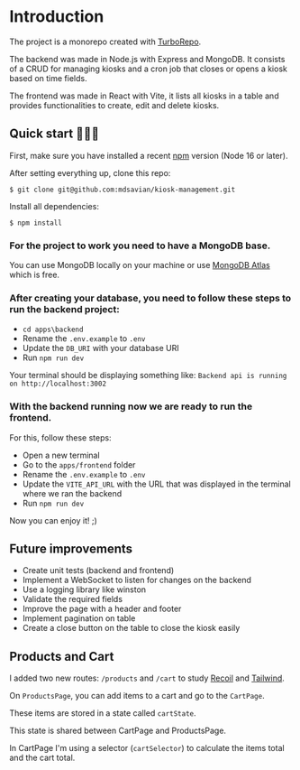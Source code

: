 # Introduction

The project is a monorepo created with [TurboRepo](https://turbo.build/repo).

The backend was made in Node.js with Express and MongoDB. It consists of a CRUD for managing kiosks and a cron job that closes or opens a kiosk based on time fields.

The frontend was made in React with Vite, it lists all kiosks in a table and provides functionalities to create, edit and delete kiosks.

## Quick start 🏃🏽‍♀️

First, make sure you have installed a recent [npm](https://nodejs.org/en/download/) version (Node 16 or later).

After setting everything up, clone this repo:

```
$ git clone git@github.com:mdsavian/kiosk-management.git
```

Install all dependencies:

```
$ npm install
```

### For the project to work you need to have a MongoDB base.

You can use MongoDB locally on your machine or use [MongoDB Atlas](https://www.mongodb.com/cloud/atlas/register) which is free.

### After creating your database, you need to follow these steps to run the backend project:

- `cd apps\backend`
- Rename the `.env.example` to `.env`
- Update the `DB_URI` with your database URI
- Run `npm run dev`

Your terminal should be displaying something like: `Backend api is running on http://localhost:3002`

### With the backend running now we are ready to run the frontend.

For this, follow these steps:

- Open a new terminal
- Go to the `apps/frontend` folder
- Rename the `.env.example` to `.env`
- Update the `VITE_API_URL` with the URL that was displayed in the terminal where we ran the backend
- Run `npm run dev`

Now you can enjoy it! ;)

## Future improvements

- Create unit tests (backend and frontend)
- Implement a WebSocket to listen for changes on the backend
- Use a logging library like winston
- Validate the required fields
- Improve the page with a header and footer
- Implement pagination on table
- Create a close button on the table to close the kiosk easily

## Products and Cart

I added two new routes: `/products` and `/cart` to study [Recoil](https://recoiljs.org/) and [Tailwind](https://tailwindcss.com/).

On `ProductsPage`, you can add items to a cart and go to the `CartPage`.

These items are stored in a state called `cartState`.

This state is shared between CartPage and ProductsPage.

In CartPage I'm using a selector (`cartSelector`) to calculate the items total and the cart total.
